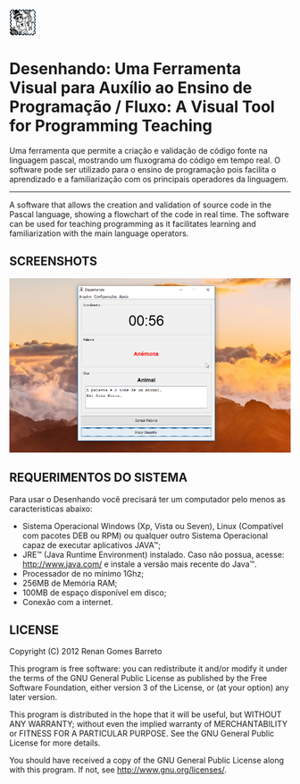 ﻿
![Desenhando](https://github.com/RenanGBarreto/desenhando/raw/master/icon.png)

# Desenhando: Uma Ferramenta Visual para Auxílio ao Ensino de Programação / Fluxo: A Visual Tool for Programming Teaching

Uma ferramenta que permite a criação e validação de código fonte na linguagem pascal, mostrando um fluxograma do código em tempo real. O software pode ser utilizado para o ensino de programação pois facilita o aprendizado e a familiarização com os principais operadores da linguagem.

---

A software that allows the creation and validation of source code in the Pascal language, showing a flowchart of the code in real time. The software can be used for teaching programming as it facilitates learning and familiarization with the main language operators.

## SCREENSHOTS
<p align="center">
  <img alt="Desenhando" src="https://github.com/RenanGBarreto/desenhando/raw/master/screenshots/screenshot-1.png">
</p>

## REQUERIMENTOS DO SISTEMA

Para usar o Desenhando você precisará ter um computador pelo menos as caracteristicas abaixo:
* Sistema Operacional Windows (Xp, Vista ou Seven), Linux
   (Compatível com pacotes DEB ou RPM) ou qualquer outro Sistema Operacional capaz
   de executar aplicativos JAVA™;
* JRE™ (Java Runtime Environment) instalado. Caso não possua, acesse:
   http://www.java.com/ e instale a versão mais recente do Java™.
* Processador de no mínimo 1Ghz;
* 256MB de Memória RAM;
* 100MB de espaço disponível em disco;
* Conexão com a internet.

## LICENSE

Copyright (C) 2012 Renan Gomes Barreto

This program is free software: you can redistribute it and/or modify
it under the terms of the GNU General Public License as published by
the Free Software Foundation, either version 3 of the License, or
(at your option) any later version.

This program is distributed in the hope that it will be useful,
but WITHOUT ANY WARRANTY; without even the implied warranty of
MERCHANTABILITY or FITNESS FOR A PARTICULAR PURPOSE.  See the
GNU General Public License for more details.

You should have received a copy of the GNU General Public License
along with this program.  If not, see http://www.gnu.org/licenses/.
